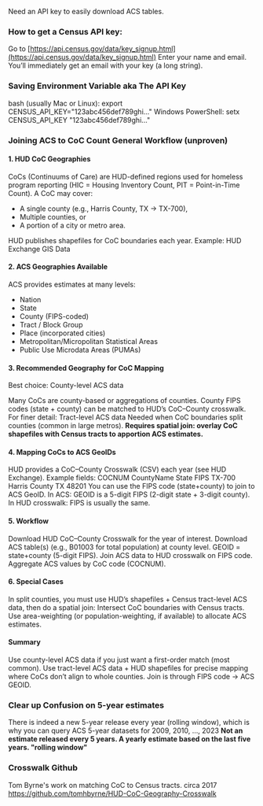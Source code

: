 Need an API key to easily download ACS tables.

### How to get a Census API key:
Go to [https://api.census.gov/data/key_signup.html](https://api.census.gov/data/key_signup.html)
Enter your name and email.
You’ll immediately get an email with your key (a long string).

### Saving Environment Variable aka The API Key
bash (usually Mac or Linux):
export CENSUS_API_KEY="123abc456def789ghi..."
Windows PowerShell:
setx CENSUS_API_KEY "123abc456def789ghi..."

### Joining ACS to CoC Count General Workflow (unproven)
#### 1. HUD CoC Geographies
CoCs (Continuums of Care) are HUD-defined regions used for homeless program reporting (HIC = Housing Inventory Count, PIT = Point-in-Time Count).
A CoC may cover:
*  A single county (e.g., Harris County, TX → TX-700),
*  Multiple counties, or
*  A portion of a city or metro area.

HUD publishes shapefiles for CoC boundaries each year. Example: HUD Exchange GIS Data

#### 2. ACS Geographies Available
ACS provides estimates at many levels:
* Nation
* State
* County (FIPS-coded)
* Tract / Block Group
* Place (incorporated cities)
* Metropolitan/Micropolitan Statistical Areas
* Public Use Microdata Areas (PUMAs)

#### 3. Recommended Geography for CoC Mapping
Best choice: County-level ACS data

Many CoCs are county-based or aggregations of counties. County FIPS codes (state + county) can be matched to HUD’s CoC–County crosswalk. For finer detail: Tract-level ACS data Needed when CoC boundaries split counties (common in large metros).
**Requires spatial join: overlay CoC shapefiles with Census tracts to apportion ACS estimates.**

#### 4. Mapping CoCs to ACS GeoIDs
HUD provides a CoC–County Crosswalk (CSV) each year (see HUD Exchange).
Example fields:
COCNUM   CountyName     State   FIPS
TX-700   Harris County  TX      48201
You can use the FIPS code (state+county) to join to ACS GeoID.
In ACS: GEOID is a 5-digit FIPS (2-digit state + 3-digit county).
In HUD crosswalk: FIPS is usually the same.

#### 5. Workflow
Download HUD CoC–County Crosswalk for the year of interest.
Download ACS table(s) (e.g., B01003 for total population) at county level.
GEOID = state+county (5-digit FIPS).
Join ACS data to HUD crosswalk on FIPS code.
Aggregate ACS values by CoC code (COCNUM).

#### 6. Special Cases
In split counties, you must use HUD’s shapefiles + Census tract-level ACS data, then do a spatial join:
Intersect CoC boundaries with Census tracts.
Use area-weighting (or population-weighting, if available) to allocate ACS estimates.

#### Summary
Use county-level ACS data if you just want a first-order match (most common).
Use tract-level ACS data + HUD shapefiles for precise mapping where CoCs don’t align to whole counties.
Join is through FIPS code → ACS GEOID.

### Clear up Confusion on 5-year estimates
There is indeed a new 5-year release every year (rolling window), which is why you can query ACS 5-year datasets for 2009, 2010, …, 2023
**Not an estimate released every 5 years. A yearly estimate based on the last five years. "rolling window"**

### Crosswalk Github
Tom Byrne's work on matching CoC to Census tracts. circa 2017
https://github.com/tomhbyrne/HUD-CoC-Geography-Crosswalk
